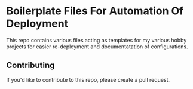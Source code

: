 # Boilerplate Files For Automation Of Deployment
This repo contains various files acting as templates for my various hobby projects for easier re-deployment and documentatation of configurations.

## Contributing
If you'd like to contribute to this repo, please create a pull request.